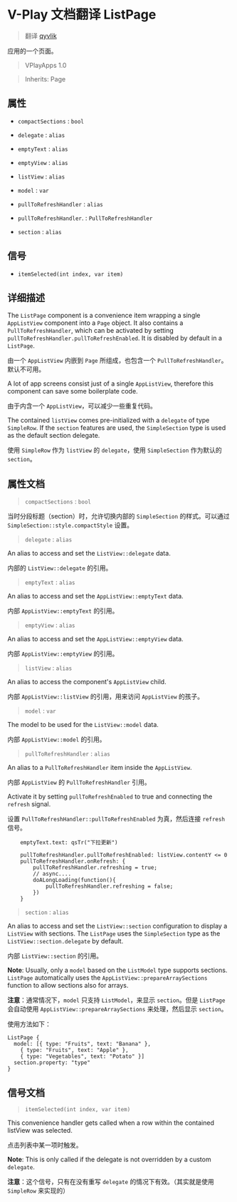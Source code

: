 # V-Play 文档翻译 ListPage

> 翻译 [qyvlik](http://blog.qyvlik.space)

应用的一个页面。

> VPlayApps 1.0

> Inherits: Page

## 属性

+ `compactSections` : `bool`

+ `delegate` : `alias`

+ `emptyText` : `alias`

+ `emptyView` : `alias`

+ `listView` : `alias`

+ `model` : `var`

+ `pullToRefreshHandler` : `alias`

+ `pullToRefreshHandler`. : `PullToRefreshHandler`

+ `section` : `alias`

## 信号

+ `itemSelected(int index, var item)`

## 详细描述

The `ListPage` component is a convenience item wrapping a single `AppListView` component into a `Page` object. It also contains a `PullToRefreshHandler`, which can be activated by setting `pullToRefreshHandler.pullToRefreshEnabled`. It is disabled by default in a `ListPage`.

由一个 `AppListView` 内嵌到 `Page` 所组成，也包含一个 `PullToRefreshHandler`。默认不可用。

A lot of app screens consist just of a single `AppListView`, therefore this component can save some boilerplate code.

由于内含一个 `AppListView`，可以减少一些重复代码。

The contained `listView` comes pre-initialized with a `delegate` of type `SimpleRow`. If the `section` features are used, the `SimpleSection` type is used as the default section delegate.

使用 `SimpleRow` 作为 `listView` 的 `delegate`，使用 `SimpleSection` 作为默认的 `section`。

## 属性文档

> `compactSections` : `bool`

当时分段标题（section）时，允许切换内部的 `SimpleSection` 的样式。可以通过 `SimpleSection::style.compactStyle` 设置。

> `delegate` : `alias`

An alias to access and set the `ListView::delegate` data.

内部的 `ListView::delegate` 的引用。

> `emptyText` : `alias`

An alias to access and set the `AppListView::emptyText` data.

内部  `AppListView::emptyText` 的引用。

> `emptyView` : `alias`

An alias to access and set the `AppListView::emptyView` data.

内部  `AppListView::emptyView` 的引用。

> `listView` : `alias`

An alias to access the component's `AppListView` child.

内部  `AppListView::listView` 的引用，用来访问 `AppListView` 的孩子。

> `model` : `var`

The model to be used for the `ListView::model` data.

内部  `AppListView::model` 的引用。

> `pullToRefreshHandler` : `alias`

An alias to a `PullToRefreshHandler` item inside the `AppListView`.

内部  `AppListView` 的 `PullToRefreshHandler` 引用。

Activate it by setting `pullToRefreshEnabled` to true and connecting the `refresh` signal.

设置 `PullToRefreshHandler::pullToRefreshEnabled` 为真，然后连接 `refresh` 信号。

```
    emptyText.text: qsTr("下拉更新")

    pullToRefreshHandler.pullToRefreshEnabled: listView.contentY <= 0
    pullToRefreshHandler.onRefresh: {
        pullToRefreshHandler.refreshing = true;
        // async....
        doALongLoading(function(){
            pullToRefreshHandler.refreshing = false;
        })
    }
```

> `section` : `alias`

An alias to access and set the `ListView::section` configuration to display a `ListView` with sections. The `ListPage` uses the `SimpleSection` type as the `ListView::section.delegate` by default.

内部 `ListView::section` 的引用。

**Note**: Usually, only a `model` based on the `ListModel` type supports sections. `ListPage` automatically uses the `AppListView::prepareArraySections` function to allow sections also for arrays.

**注意**：通常情况下，`model` 只支持 `ListModel`，来显示 `section`。但是 `ListPage` 会自动使用 `AppListView::prepareArraySections` 来处理，然后显示 `section`。

使用方法如下：

```
ListPage {
  model: [{ type: "Fruits", text: "Banana" },
    { type: "Fruits", text: "Apple" },
    { type: "Vegetables", text: "Potato" }]
  section.property: "type"
}
```

## 信号文档

> `itemSelected(int index, var item)`

This convenience handler gets called when a row within the contained listView was selected.

点击列表中某一项时触发。

**Note**: This is only called if the delegate is not overridden by a custom `delegate`.

**注意**：这个信号，只有在没有重写 `delegate` 的情况下有效。（其实就是使用 `SimpleRow` 来实现的）